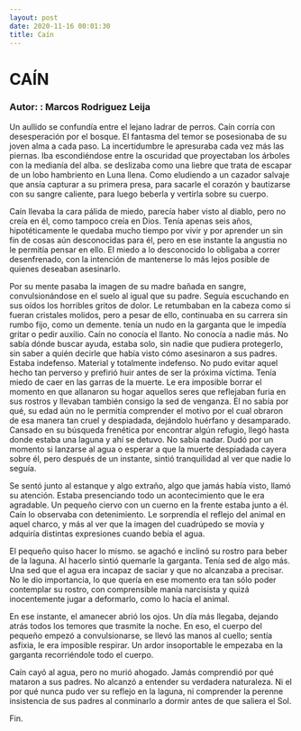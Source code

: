 ```yaml
---
layout: post
date: 2020-11-16 00:01:30
title: Caín
---
```

# CAÍN

### Autor: : Marcos Rodriguez Leija

   Un aullido se confundía entre el lejano ladrar de perros. Caín corría
   con desesperación por el bosque. El fantasma del temor se posesionaba
   de su joven alma a cada paso. La incertidumbre le apresuraba cada vez
   más las piernas. Iba escondiéndose entre la oscuridad que proyectaban
   los árboles con la medianía del alba. se deslizaba como una liebre que
   trata de escapar de un lobo hambriento en Luna llena. Como eludiendo a
   un cazador salvaje que ansía capturar a su primera presa, para sacarle
   el corazón y bautizarse con su sangre caliente, para luego beberla y
   vertirla sobre su cuerpo.
   
   
   Caín llevaba la cara pálida de miedo, parecía haber visto al diablo,
   pero no creía en él, como tampoco creía en Dios. Tenía apenas seis
   años, hipotéticamente le quedaba mucho tiempo por vivir y por aprender
   un sin fin de cosas aún desconocidas para él, pero en ese instante la
   angustia no le permitía pensar en ello. El miedo a lo desconocido lo
   obligaba a correr desenfrenado, con la intención de mantenerse lo más
   lejos posible de quienes deseaban asesinarlo.
   
   Por su mente pasaba la imagen de su madre bañada en sangre,
   convulsionándose en el suelo al igual que su padre. Seguía escuchando
   en sus oídos los horribles gritos de dolor. Le retumbaban en la cabeza
   como si fueran cristales molidos, pero a pesar de ello, continuaba en
   su carrera sin rumbo fijo, como un demente. tenía un nudo en la
   garganta que le impedía gritar o pedir auxilio. Caín no conocía el
   llanto. No conocía a nadie más. No sabía dónde buscar ayuda, estaba
   solo, sin nadie que pudiera protegerlo, sin saber a quién decirle que
   había visto cómo asesinaron a sus padres. Estaba indefenso. Material y
   totalmente indefenso. No pudo evitar aquel hecho tan perverso y
   prefirió huir antes de ser la próxima víctima. Tenía miedo de caer en
   las garras de la muerte. Le era imposible borrar el momento en que
   allanaron su hogar aquellos seres que reflejaban furia en sus rostros y
   llevaban también consigo la sed de venganza. El no sabía por qué, su
   edad aún no le permitía comprender el motivo por el cual obraron de esa
   manera tan cruel y despiadada, dejándolo huérfano y desamparado.
   Cansado en su búsqueda frenética por encontrar algún refugio, llegó
   hasta donde estaba una laguna y ahí se detuvo. No sabía nadar. Dudó por
   un momento si lanzarse al agua o esperar a que la muerte despiadada
   cayera sobre él, pero después de un instante, sintió tranquilidad al
   ver que nadie lo seguía.
   
   Se sentó junto al estanque y algo extraño, algo que jamás había visto,
   llamó su atención. Estaba presenciando todo un acontecimiento que le
   era agradable. Un pequeño ciervo con un cuerno en la frente estaba
   junto a él. Caín lo observaba con detenimiento. Le sorprendía el
   reflejo del animal en aquel charco, y más al ver que la imagen del
   cuadrúpedo se movía y adquiría distintas expresiones cuando bebía el
   agua.
   
   El pequeño quiso hacer lo mismo. se agachó e inclinó su rostro para
   beber de la laguna. Al hacerlo sintió quemarle la garganta. Tenía sed
   de algo más. Una sed que el agua era incapaz de saciar y que no
   alcanzaba a precisar. No le dio importancia, lo que quería en ese
   momento era tan sólo poder contemplar su rostro, con comprensible manía
   narcisista y quizá inocentemente jugar a deformarlo, como lo hacía el
   animal.
   
   En ese instante, el amanecer abrió los ojos. Un día más llegaba,
   dejando atrás todos los temores que trasmite la noche. En eso, el
   cuerpo del pequeño empezó a convulsionarse, se llevó las manos al
   cuello; sentía asfixia, le era imposible respirar. Un ardor
   insoportable le empezaba en la garganta recorriéndole todo el cuerpo.
   
   Caín cayó al agua, pero no murió ahogado. Jamás comprendió por qué
   mataron a sus padres. No alcanzó a entender su verdadera naturaleza. Ni
   el por qué nunca pudo ver su reflejo en la laguna, ni comprender la
   perenne insistencia de sus padres al conminarlo a dormir antes de que
   saliera el Sol.
   
   Fin.
